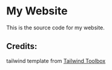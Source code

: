 # My Website

This is the source code for my website.

## Credits:
tailwind template from [Tailwind Toolbox](https://www.tailwindtoolbox.com/templates/app-landing-page)